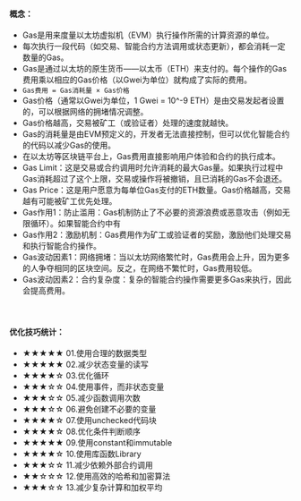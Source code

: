#### 概念：
- Gas是用来度量以太坊虚拟机（EVM）执行操作所需的计算资源的单位。
- 每次执行一段代码（如交易、智能合约方法调用或状态更新），都会消耗一定数量的Gas。
- Gas是通过以太坊的原生货币——以太币（ETH）来支付的。每个操作的Gas费用乘以相应的Gas价格（以Gwei为单位）就构成了实际的费用。
- ```Gas费用 = Gas消耗量 × Gas价格```
- Gas价格（通常以Gwei为单位，1 Gwei = 10^-9 ETH）是由交易发起者设置的，可以根据网络的拥堵情况调整。
- Gas价格越高，交易被矿工（或验证者）处理的速度就越快。
- Gas的消耗量是由EVM预定义的，开发者无法直接控制，但可以优化智能合约的代码以减少Gas的使用。
- 在以太坊等区块链平台上，Gas费用直接影响用户体验和合约的执行成本。
- Gas Limit：这是交易或合约调用时允许消耗的最大Gas量。如果执行过程中Gas消耗超过了这个上限，交易或操作将被撤销，且已消耗的Gas不会退还。
- Gas Price：这是用户愿意为每单位Gas支付的ETH数量。Gas价格越高，交易越有可能被矿工优先处理。
- Gas作用1：防止滥用：Gas机制防止了不必要的资源浪费或恶意攻击（例如无限循环）。如果智能合约中有
- Gas作用2：激励机制：Gas费用作为矿工或验证者的奖励，激励他们处理交易和执行智能合约操作。
- Gas波动因素1：网络拥堵：当以太坊网络繁忙时，Gas费用会上升，因为更多的人争夺相同的区块空间。反之，在网络不繁忙时，Gas费用较低。
- Gas波动因素2：合约复杂度：复杂的智能合约操作需要更多Gas来执行，因此会提高费用。

　

#### 优化技巧统计：
- ★★★★★ 01.使用合理的数据类型
- ★★★★★ 02.减少状态变量的读写
- ★★★★☆ 03.优化循环
- ★★★☆☆ 04.使用事件，而非状态变量
- ★★★☆☆ 05.减少函数调用次数
- ★★★☆☆ 06.避免创建不必要的变量
- ★★★★☆ 07.使用unchecked代码块
- ★★★★☆ 08.优化条件判断顺序
- ★★★★★ 09.使用constant和immutable
- ★★★★☆ 10.使用库函数Library
- ★★★☆☆ 11.减少依赖外部合约调用
- ★★☆☆☆ 12.使用高效的哈希和加密算法
- ★★★☆☆ 13.减少复杂计算和加权平均